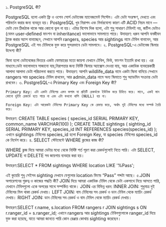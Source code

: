 ১. PostgreSQL কী?

PostgreSQL হলো একটা ফ্রি ও ওপেন সোর্স ডেটাবেজ ম্যানেজমেন্ট সিস্টেম। এটা ডেটা সংরক্ষণ, দেখতে এবং পরিবর্তন করার জন্য ব্যবহৃত হয়। PostgreSQL খুব নিরাপদ এবং নির্ভরযোগ্য কারণ এটি ACID নিয়ম মানে — ডেটা যেন ঠিকঠাক থাকে আর কোনো ভুল না হয়।
এটার বিশেষ দিক হলো, এটা শুধু সাধারণ টেবিলই নয়, জটিল ডেটাও (যেমন user-defined ফাংশন বা inheritance) ভালোভাবে সামলাতে পারে।
উদাহরণ: ধরুন আপনি বনজীবন ট্র্যাক করার অ্যাপ বানাচ্ছেন, সেখানে আপনি rangers, species আর sightings নামে টেবিল বানাবেন, আর PostgreSQL এই সব টেবিলকে যুক্ত করে সুন্দরভাবে ডেটা সামলাবে।
২. PostgreSQL-এ ডেটাবেজ স্কিমার উদ্দেশ্য কী?

স্কিমা হলো ডেটাবেজের ভিতরে একটা ফোল্ডারের মতো জায়গা যেখানে টেবিল, ভিউ, ফাংশন ইত্যাদি রাখা হয়। এর মাধ্যমে:ডেটা ভালোভাবে সাজানো যায়,নিরাপত্তার জন্য নির্দিষ্ট স্কিমার অ্যাক্সেস দেওয়া যায়, আর একাধিক ব্যবহারকারী আলাদা আলাদা ডেটা পরিচালনা করতে পারে।
উদাহরণ: আপনি wildlife_data নামে একটা স্কিমা বানিয়ে সেখানে rangers আর species টেবিল রাখবেন, আর admin_data নামে অন্য স্কিমাতে শুধু অ্যাডমিন সংক্রান্ত ডেটা রাখবেন।
৩. PostgreSQL-এ Primary Key এবং Foreign Key কী?

    Primary Key: এটা একটা টেবিলের এমন কলাম যা প্রতিটি রেকর্ডকে ইউনিক করে চিহ্নিত করে। মানে, একই মান কোনো দুইটা রেকর্ডে হতে পারে না এবং এটা কখনো খালি (NULL) হয় না।

    Foreign Key: এটা আরেকটা টেবিলের Primary Key কে রেফার করে, অর্থাৎ দুই টেবিলের মধ্যে সম্পর্ক তৈরি করে।

উদাহরণ:
CREATE TABLE species (
    species_id SERIAL PRIMARY KEY,
    common_name VARCHAR(100)
);
CREATE TABLE sightings (
    sighting_id SERIAL PRIMARY KEY,
    species_id INT REFERENCES species(species_id)
);
এখানে sightings টেবিলের species_id হলো Foreign Key, যা species টেবিলের species_id কে নির্দেশ করে।
৪. SELECT স্টেটমেন্টে WHERE ক্লজের কাজ কী?

WHERE ক্লজ দিয়ে আমরা ডেটার মধ্যে থেকে নির্দিষ্ট শর্ত পূরণ করা রেকর্ডগুলোই নিতে পারি। এটা SELECT, UPDATE বা DELETE সব জায়গায় ব্যবহার করা হয়।

উদাহরণ:SELECT * FROM sightings
WHERE location LIKE '%Pass';

এই কুয়েরি শুধু সেইসব sighting দেখাবে যেগুলোর location ফিল্ডে “Pass” শব্দটা আছে।
৫.JOIN অপারেশনের গুরুত্ব ও কাজের পদ্ধতি কী?
JOIN দিয়ে আমরা একাধিক টেবিল থেকে ডেটা একসাথে নিয়ে আসতে পারি, যেখানে টেবিলগুলো একে অপরের সাথে সম্পর্কিত থাকে।
JOIN এর বিভিন্ন ধরন:
 INNER JOIN: শুধুমাত্র দুই টেবিলের মিল থাকা রেকর্ড দেখায়।
 LEFT JOIN: বাম টেবিলের সব রেকর্ড ও ডান টেবিল থেকে ম্যাচিং রেকর্ড দেখায়।
 RIGHT JOIN: ডান টেবিলের সব রেকর্ড ও বাম টেবিল থেকে ম্যাচিং রেকর্ড দেখায়।

উদাহরণ:SELECT r.name, s.location
FROM rangers r
JOIN sightings s ON r.ranger_id = s.ranger_id;
এখানে rangers আর sightings টেবিলগুলোকে ranger_id দিয়ে যুক্ত করা হয়েছে, যাতে আমরা জানতে পারি কোন রেঞ্জার কোথায় sighting করেছেন।